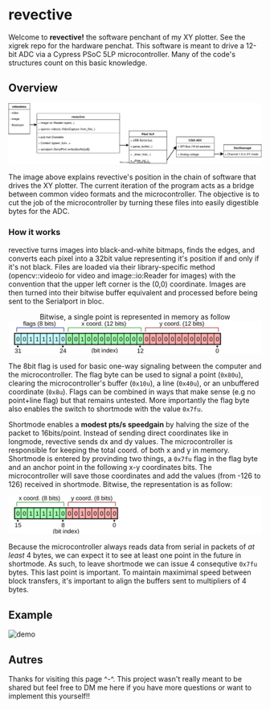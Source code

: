 # revective
Welcome to **revective!** the software penchant of my XY plotter.
See the xigrek repo for the hardware penchat. This software is meant to drive a 12-bit ADC via a Cypress PSoC 5LP microcontroller. Many of the code's structures count on this basic knowledge.

## Overview
![Overview of the system](docs/overview.svg)

The image above explains revective's position in the chain of software that drives the XY plotter. 
The current iteration of the program acts as a bridge between common video formats and the microcontroller. 
The objective is to cut the job of the microcontroller by turning these files into easily digestible bytes for the ADC.

### How it works
revective turns images into black-and-white bitmaps, finds the edges, and converts each pixel into a 32bit value representing it's position if and only if it's not black.
Files are loaded via their library-specific method (opencv::videoio for video and image::io:Reader for images) with the convention that the upper left corner is the (0,0) coordinate.
Images are then turned into their bitwise buffer equivalent and processed before being sent to the Serialport in bloc. 

  <p align="center">
    Bitwise, a single point is represented in memory as follow
    <img src="docs/bitwise-longmode.svg" alt="Longmode bitwise representation">
  </p>

The 8bit flag is used for basic one-way signaling between the computer and the microcontroller. 
The flag byte can be used to signal a point (`0x80u`), clearing the microcontroller's buffer (`0x10u`), a line (`0x40u`), or an unbuffered coordinate (`0x8u`).
Flags can be combined in ways that make sense (e.g no point+line flag) but that remains untested. More importantly the flag byte also enables the switch to shortmode with the value `0x7fu`.

Shortmode enables a **modest pts/s speedgain** by halving the size of the packet to 16bits/point. Instead of sending direct coordinates like in longmode, revective sends dx and dy values. The microcontroller is responsible for keeping the total coord. of both x and y in memory.
Shortmode is entered by provinding two things, a `0x7fu` flag in the flag byte and an anchor point in the following x-y coordinates bits. The microcontroller will save those coordinates and add the values (from -126 to 126) received in shortmode. Bitwise, the representation is as follow:

![32 shortmode point](docs/bitwise-shortmode.svg)

Because the microcontroller always reads data from serial in packets of *at least* 4 bytes, we can expect it to see at least one point in the future in shortmode. As such, to leave shortmode we can issue 4 consequtive `0x7fu` bytes.
This last point is important. To maintain maximimal speed between block transfers, it's important to align the buffers sent to multipliers of 4 bytes.

## Example
![demo](docs/demo.gif)

## Autres
Thanks for visiting this page ^-^. This project wasn't really meant to be shared but feel free to DM me here if you have more questions or want to implement this yourself!! 


